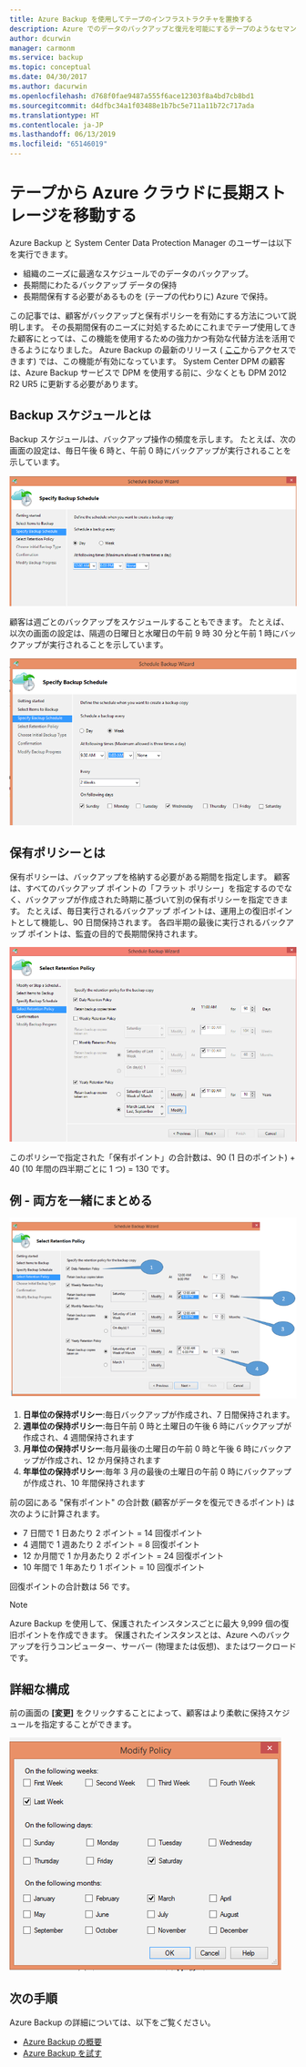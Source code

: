 ```yaml
---
title: Azure Backup を使用してテープのインフラストラクチャを置換する
description: Azure でのデータのバックアップと復元を可能にするテープのようなセマンティクスを Azure Backup が提供する方法について説明します。
author: dcurwin
manager: carmonm
ms.service: backup
ms.topic: conceptual
ms.date: 04/30/2017
ms.author: dacurwin
ms.openlocfilehash: d768f0fae9487a555f6ace12303f8a4bd7cb8bd1
ms.sourcegitcommit: d4dfbc34a1f03488e1b7bc5e711a11b72c717ada
ms.translationtype: HT
ms.contentlocale: ja-JP
ms.lasthandoff: 06/13/2019
ms.locfileid: "65146019"
---
```

# <a name="move-your-long-term-storage-from-tape-to-the-azure-cloud"></a>テープから Azure クラウドに長期ストレージを移動する
Azure Backup と System Center Data Protection Manager のユーザーは以下を実行できます。

* 組織のニーズに最適なスケジュールでのデータのバックアップ。
* 長期間にわたるバックアップ データの保持
* 長期間保有する必要があるものを (テープの代わりに) Azure で保持。

この記事では、顧客がバックアップと保有ポリシーを有効にする方法について説明します。 その長期間保有のニーズに対処するためにこれまでテープ使用してきた顧客にとっては、この機能を使用するための強力かつ有効な代替方法を活用できるようになりました。 Azure Backup の最新のリリース ( [ここ](https://aka.ms/azurebackup_agent)からアクセスできます) では、この機能が有効になっています。 System Center DPM の顧客は、Azure Backup サービスで DPM を使用する前に、少なくとも DPM 2012 R2 UR5 に更新する必要があります。

## <a name="what-is-the-backup-schedule"></a>Backup スケジュールとは
Backup スケジュールは、バックアップ操作の頻度を示します。 たとえば、次の画面の設定は、毎日午後 6 時と、午前 0 時にバックアップが実行されることを示しています。

![毎日のスケジュール](./media/backup-azure-backup-cloud-as-tape/dailybackupschedule.png)

顧客は週ごとのバックアップをスケジュールすることもできます。 たとえば、以次の画面の設定は、隔週の日曜日と水曜日の午前 9 時 30 分と午前 1 時にバックアップが実行されることを示しています。

![週単位のスケジュール](./media/backup-azure-backup-cloud-as-tape/weeklybackupschedule.png)

## <a name="what-is-the-retention-policy"></a>保有ポリシーとは
保有ポリシーは、バックアップを格納する必要がある期間を指定します。 顧客は、すべてのバックアップ ポイントの「フラット ポリシー」を指定するのでなく、バックアップが作成された時期に基づいて別の保有ポリシーを指定できます。 たとえば、毎日実行されるバックアップ ポイントは、運用上の復旧ポイントとして機能し、90 日間保持されます。 各四半期の最後に実行されるバックアップ ポイントは、監査の目的で長期間保持されます。

![保有ポリシー](./media/backup-azure-backup-cloud-as-tape/retentionpolicy.png)

このポリシーで指定された「保有ポイント」の合計数は、90 (1 日のポイント) + 40 (10 年間の四半期ごとに 1 つ) = 130 です。

## <a name="example--putting-both-together"></a>例 - 両方を一緒にまとめる
![サンプル画面](./media/backup-azure-backup-cloud-as-tape/samplescreen.png)

1. **日単位の保持ポリシー**:毎日バックアップが作成され、7 日間保持されます。
2. **週単位の保持ポリシー**:毎日午前 0 時と土曜日の午後 6 時にバックアップが作成され、4 週間保持されます
3. **月単位の保持ポリシー**:毎月最後の土曜日の午前 0 時と午後 6 時にバックアップが作成され、12 か月保持されます
4. **年単位の保持ポリシー**:毎年 3 月の最後の土曜日の午前 0 時にバックアップが作成され、10 年間保持されます

前の図にある "保有ポイント" の合計数 (顧客がデータを復元できるポイント) は次のように計算されます。

* 7 日間で 1 日あたり 2 ポイント = 14 回復ポイント
* 4 週間で 1 週あたり 2 ポイント = 8 回復ポイント
* 12 か月間で 1 か月あたり 2 ポイント = 24 回復ポイント
* 10 年間で 1 年あたり 1 ポイント = 10 回復ポイント

回復ポイントの合計数は 56 です。

> [!NOTE]
> Azure Backup を使用して、保護されたインスタンスごとに最大 9,999 個の復旧ポイントを作成できます。 保護されたインスタンスとは、Azure へのバックアップを行うコンピューター、サーバー (物理または仮想)、またはワークロードです。
>

## <a name="advanced-configuration"></a>詳細な構成
前の画面の **[変更]** をクリックすることによって、顧客はより柔軟に保持スケジュールを指定することができます。

![[変更]](./media/backup-azure-backup-cloud-as-tape/modify.png)

## <a name="next-steps"></a>次の手順
Azure Backup の詳細については、以下をご覧ください。

* [Azure Backup の概要](backup-introduction-to-azure-backup.md)
* [Azure Backup を試す](backup-try-azure-backup-in-10-mins.md)
